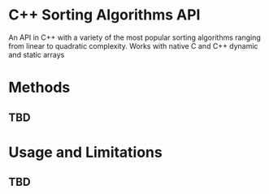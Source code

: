 # C++ Sorting Algorithms API

An API in C++ with a variety of the most popular sorting algorithms ranging from linear to quadratic complexity. Works with native C and C++ dynamic and static arrays

# Methods

## TBD

# Usage and Limitations

## TBD
